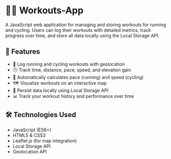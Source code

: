 # 🏃‍♀️ Workouts-App #
 

A JavaScript web application for managing and storing workouts for running and cycling. Users can log their workouts with detailed metrics, track progress over time, and store all data locally using the Local Storage API.

## 🚀 Features

- 📍 Log running and cycling workouts with geolocation
- 🕒 Track time, distance, pace, speed, and elevation gain
- 🔁 Automatically calculates pace (running) and speed (cycling)
- 🗺 Visualize workouts on an interactive map
- 💾 Persist data locally using Local Storage API
- 📊 Track your workout history and performance over time

## 🛠 Technologies Used

- JavaScript (ES6+)
- HTML5 & CSS3
- Leaflet.js (for map integration)
- Local Storage API
- Geolocation API

